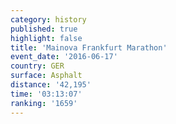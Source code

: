 ```yaml
---
category: history
published: true
highlight: false
title: 'Mainova Frankfurt Marathon'
event_date: '2016-06-17'
country: GER
surface: Asphalt
distance: '42,195'
time: '03:13:07'
ranking: '1659'
---
```

